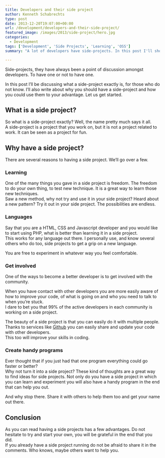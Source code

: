 ```yaml
---
title: Developers and their side project
author: Kenneth Schabrechts
type: post
date: 2013-12-20T19:07:00+00:00
url: /development/developers-and-their-side-project/
featured_image: /images/2013/side-project/hero.jpg
categories:
  - Development
tags: ['Development', 'Side Projects', 'Learning', 'OSS']
summary: "A lot of developers have side-projects. In this post I'll show you why you should have your own as well."

---
```

Side-projects, they have always been a point of discussion amongst developers. To have one or not to have one.

In this post I’ll be discussing what a side-project exactly is, for those who do not know. I’ll also write about why you should have a side-project and how you could use them to your advantage. Let us get started.

## What is a side project?

So what is a side-project exactly? Well, the name pretty much says it all.  
A side-project is a project that you work on, but it is not a project related to work. It can be seen as a project for fun.

## Why have a side project?

There are several reasons to having a side project. We’ll go over a few.

### Learning 

One of the many things you gave in a side project is freedom. The freedom to do your own thing, to test new technique. It is a great way to learn those new techniques.  
Saw a new method, why not try and use it in your side project? Heard about a new pattern? Try it out in your side project. The possibilities are endless.

### Languages

Say that you are a HTML, CSS and Javascript developer and you would like to start using PHP, what is better than learning it in a side project.  
This works for any language out there. I personally use, and know several others who do too, side projects to get a grip on a new language. 

You are free to experiment in whatever way you feel comfortable.

### Get involved

One of the ways to become a better developer is to get involved with the community. 

When you have contact with other developers you are more easily aware of how to improve your code, of what is going on and who you need to talk to when you’re stuck.  
I dare to bet you that 99% of the active developers in each community is working on a side project. 

The beauty of a side project is that you can easily do it with multiple people. Thanks to services like [Github](https://www.github.com/ "Github Homepage") you can easily share and update your code with other developers.  
This too will improve your skills in coding.

### Create handy programs

Ever thought that if you just had that one program everything could go faster or better?  
Why not turn it into a side project? These kind of thoughts are a great way to find ideas for side projects. 
Not only do you have a side project in which you can learn and experiment you will also have a handy program in the end that can help you out.

 And why stop there. Share it with others to help them too and get your name out there.

## Conclusion

As you can read having a side projects has a few advantages. Do not hesitate to try and start your own, you will be grateful in the end that you did.   
If you already have a side project running do not be afraid to share it in the comments. Who knows, maybe others want to help you.